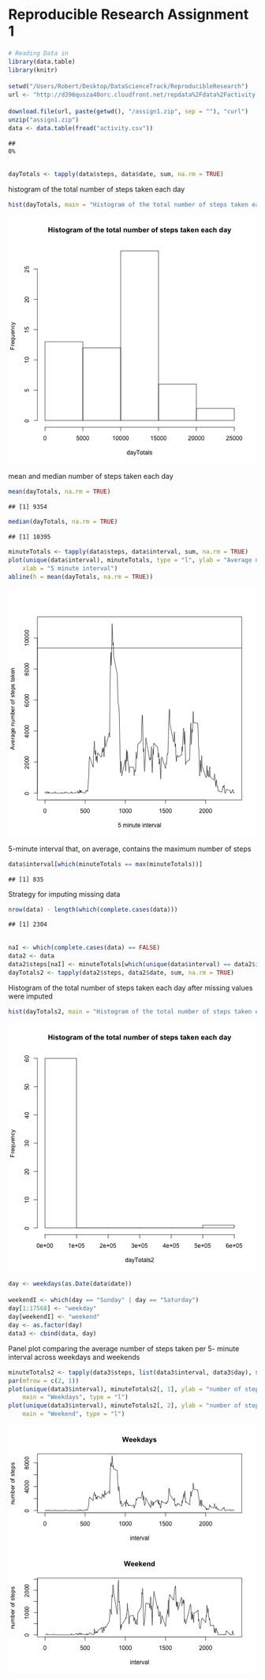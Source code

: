 Reproducible Research Assignment 1
======================================================



```r
# Reading Data in
library(data.table)
library(knitr)

setwd("/Users/Robert/Desktop/DataScienceTrack/ReproducibleResearch")
url <- "http://d396qusza40orc.cloudfront.net/repdata%2Fdata%2Factivity.zip"

download.file(url, paste(getwd(), "/assign1.zip", sep = ""), "curl")
unzip("assign1.zip")
data <- data.table(fread("activity.csv"))
```

```
## 
0%
      
```



```r
dayTotals <- tapply(data$steps, data$date, sum, na.rm = TRUE)
```

histogram of the total number of steps taken each day

```r
hist(dayTotals, main = "Histogram of the total number of steps taken each day")
```

![plot of chunk unnamed-chunk-3](figure/unnamed-chunk-3.png) 

mean and median number of steps taken each day 

```r
mean(dayTotals, na.rm = TRUE)
```

```
## [1] 9354
```

```r
median(dayTotals, na.rm = TRUE)
```

```
## [1] 10395
```



```r
minuteTotals <- tapply(data$steps, data$interval, sum, na.rm = TRUE)
plot(unique(data$interval), minuteTotals, type = "l", ylab = "Average number of steps taken", 
    xlab = "5 minute interval")
abline(h = mean(dayTotals, na.rm = TRUE))
```

![plot of chunk unnamed-chunk-5](figure/unnamed-chunk-5.png) 


5-minute interval that, on average, contains the maximum number of steps

```r
data$interval[which(minuteTotals == max(minuteTotals))]
```

```
## [1] 835
```


Strategy for imputing missing data

```r
nrow(data) - length(which(complete.cases(data)))
```

```
## [1] 2304
```

```r

naI <- which(complete.cases(data) == FALSE)
data2 <- data
data2$steps[naI] <- minuteTotals[which(unique(data$interval) == data2$interval[naI])]
dayTotals2 <- tapply(data2$steps, data2$date, sum, na.rm = TRUE)
```


Histogram of the total number of steps taken each day after missing values were imputed

```r
hist(dayTotals2, main = "Histogram of the total number of steps taken each day")
```

![plot of chunk unnamed-chunk-8](figure/unnamed-chunk-8.png) 




```r
day <- weekdays(as.Date(data$date))

weekendI <- which(day == "Sunday" | day == "Saturday")
day[1:17568] <- "weekday"
day[weekendI] <- "weekend"
day <- as.factor(day)
data3 <- cbind(data, day)
```

Panel plot comparing the average number of steps taken per 5- minute interval across weekdays and weekends

```r
minuteTotals2 <- tapply(data3$steps, list(data3$interval, data3$day), sum, na.rm = TRUE)
par(mfrow = c(2, 1))
plot(unique(data3$interval), minuteTotals2[, 1], ylab = "number of steps", xlab = "interval", 
    main = "Weekdays", type = "l")
plot(unique(data3$interval), minuteTotals2[, 2], ylab = "number of steps", xlab = "interval", 
    main = "Weekend", type = "l")
```

![plot of chunk unnamed-chunk-10](figure/unnamed-chunk-10.png) 

